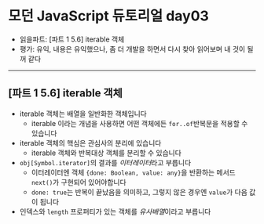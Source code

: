 # 모던 JavaScript 듀토리얼 day03

- 읽을파트: [파트 1 5.6] iterable 객체
- 평가: 유익, 내용은 유익했으나, 좀 더 개발을 하면서 다시 찾아 읽어보며 내 것이 될꺼 같다

---

## [파트 1 5.6] iterable 객체

- iterable 객체는 배열을 일반화한 객체입니다
  - iterable 이라는 개념을 사용하면 어떤 객체에든 `for..of`반복문을 적용할 수 있습니다
- iterable 객체의 핵심은 관심사의 분리에 있습니다
  - iterable 객체와 반복대상 객체를 분리할 수 있습니다
- `obj[Symbol.iterator]`의 결과를 *이터레이터*라고 부릅니다
  - 이터레이터엔 객체 `{done: Boolean, value: any}`을 반환하는 메서드 `next()`가 구현되어 있어야합니다
  - `done: true`는 반복이 끝났음을 의미하고, 그렇지 않은 경우엔 `value`가 다음 값이 됩니다
- 인덱스와 `length` 프로퍼티가 있는 객체를 *유사배열*이라고 부릅니다
